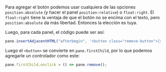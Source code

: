 
Para agregar el botón podemos usar cualquiera de las opciones `position:absolute` (y hacer el panel `position:relative`) o `float:right`. El `float:right` tiene la ventaja de que el botón no se encima con el texto, pero  `position:absolute` da más libertad. Entonces la elección es tuya.

Luego, para cada panel, el código puede ser así:
```js
pane.insertAdjacentHTML("afterbegin", '<button class="remove-button">[x]</button>');
```

Luego el `<button>` se convierte en `pane.firstChild`, por lo que podemos agregarle un controlador como este:

```js
pane.firstChild.onclick = () => pane.remove();
```
